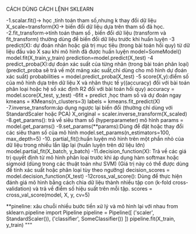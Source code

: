 
CÁCH DÙNG CÁCH LỆNH SKLEARN 

-1.scalar.fit()-> học ,tính toán tham số,nhưng k thay đổi dữ liệu
X_scale=transform(X)-> biến đổi dữ liệu dựa trên tham số đã học.
-2.fit_transform->tính toán tham số , biến đổi dữ liệu 
(transform và fit_transform) thường dùng để biến đổi dữ liệu trước khi huấn luyện
-3 predict(X): dự đoán nhãn hoặc giá trị mục tiêu (trong bài toán hồi quy) từ dữ liệu đầu vào X 
sau khi mô hình đã được huấn luyện
model=SomeModel()
model.fit(X_train,y_train)
prediction=model.predict(X_test)
-4 predict_proba(X):dự đoán xác suất của từng nhãn (trong bài toán phân loại)(predict_proba sẽ
trả về một mảng xác suất,chỉ dùng cho mô hình dự đoán xác suất)
probabilities = model.predict_proba(X_test)
-5 score(X,y):điểm số của mô hình dựa trên dữ liệu X và nhãn thực tế y((accuracy) đối với bài toán phân loại 
hoặc hệ số xác định R2 đối với bài toán hồi quy)
accuracy = model.score(X_test, y_test)
-6fit + predict ,học tham số và dự đoán ngay
kmeans = KMeans(n_clusters=3)
labels = kmeans.fit_predict(X)
-7.inverse_transform:áp dụng ngược lại biến đổi (thường chỉ dùng với StandardScaler hoặc PCA)
X_original = scaler.inverse_transform(X_scaled)
-8.get_params(): trả về siêu tham số (hyperparameter) mô hình 
params = model.get_params()
-9.set_params(**params):Dùng để đặt hoặc thay đổi các siêu tham số của mô hình 
model.set_params(n_estimators=100, max_depth=5)
-10. partial_fit():huấn luyện mô hình trên một phần nhỏ của dữ liệu trong nhiều lần lặp lại
(huấn luyện trên dữ liệu lớn)
model.partial_fit(X_batch, y_batch)
-11.decision_function(X):
Trả về các giá trị quyết định từ mô hình phân loại trước khi áp dụng hàm softmax hoặc sigmoid
(dùng trong các thuật toán như SVM) (Giá trị này có thể được dùng để tính xác suất hoặc phân loại tùy theo ngưỡng)
decision_scores = model.decision_function(X_test)
-12cross_val_score(): Dùng để thực hiện đánh giá mô hình bằng cách chia dữ liệu thành nhiều tập con (k-fold cross-validation) và trả về điểm số hiệu suất trên mỗi tập.
scores = cross_val_score(model, X, y, cv=5)


 **pineline: xâu chuỗi nhiều bước tiền xử lý và mô hình lại với nhau
from sklearn.pipeline import Pipeline
pipeline = Pipeline([
    ('scaler', StandardScaler()),
    ('classifier', SomeClassifier())
])
pipeline.fit(X_train, y_train)
"""
